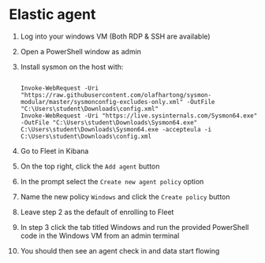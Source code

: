 # Elastic agent

1. Log into your windows VM (Both RDP & SSH are available)
1. Open a PowerShell window as admin
1. Install sysmon on the host with:

   ```

   Invoke-WebRequest -Uri "https://raw.githubusercontent.com/olafhartong/sysmon-modular/master/sysmonconfig-excludes-only.xml" -OutFile "C:\Users\student\Downloads\config.xml"
   Invoke-WebRequest -Uri "https://live.sysinternals.com/Sysmon64.exe" -OutFile "C:\Users\student\Downloads\Sysmon64.exe"
   C:\Users\student\Downloads\Sysmon64.exe -accepteula -i C:\Users\student\Downloads\config.xml
   ```

1. Go to Fleet in Kibana
1. On the top right, click the `Add agent` button
1. In the prompt select the `Create new agent policy` option
1. Name the new policy `Windows` and click the `Create policy` button
1. Leave step 2 as the default of enrolling to Fleet
1. In step 3 click the tab titled Windows and run the provided PowerShell code in the Windows VM from an admin terminal
1. You should then see an agent check in and data start flowing
